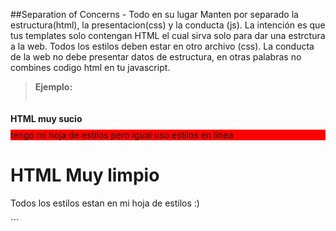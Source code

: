 ##Separation of Concerns - Todo en su lugar
Manten por separado la estructura(html), la presentacion(css) y la conducta (js). La intención es que tus templates solo contengan HTML el cual sirva solo para dar una estrctura a la web. Todos los estilos deben estar en otro archivo (css). La conducta de la web no debe presentar datos de estructura, en otras palabras no combines codigo html en tu javascript.

>**Ejemplo:**
>```html
<!-- Not recommended -->
<!DOCTYPE html>
<title>HTML sucio</title>
<link rel="stylesheet" href="estilo1.css" media="screen">
<link rel="stylesheet" href="grilla.css" media="screen">
<h1 style="font-size: 1em;">HTML muy sucio</h1>
<div style="background:red;">tengo mi hoja de estilos pero igual uso estilos en linea</div>
<script>
function alertarqueyacargo(){
	alert('la pagina termino de cargar');
}
</script>
<!-- Recommended -->
<!DOCTYPE html>
<title>HTML Limpio</title>
<link rel="stylesheet" href="base.css">
<h1>HTML Muy limpio</h1>
<p>Todos los estilos estan en mi hoja de estilos :) </p>
<script src="funciones.js"></script>
```